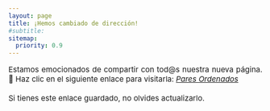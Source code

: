 ```yaml
---
layout: page
title: ¡Hemos cambiado de dirección!
#subtitle:
sitemap:
  priority: 0.9
---
```


<div style="text-align: justify">
	<p style="font-size: 15px" style="line-height: 110%">
	Estamos emocionados de compartir con tod@s nuestra nueva página. 🌟 Haz clic en el siguiente enlace para visitarla: <a href="https://sites.google.com/view/23paresordenados/inicio"><cite>Pares Ordenados</cite></a>
	<br>
	<br>
	Si tienes este enlace guardado, no olvides actualizarlo.
	</p>
</div>

